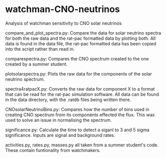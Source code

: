 # watchman-CNO-neutrinos

Analysis of watchman sensitivity to CNO solar neutrinos

compare_and_plot_spectra.py: Compare the data for solar neutrino spectra for both the raw data and the rat-pac formatted data by plotting both. All data is found in the data file, the rat-pac formatted data has been copied into the script rather than read in.

comparespectra.py: Compares the CNO spectrum created to the one created by a summer student.

plotsolarspectra.py: Plots the raw data for the components of the solar neutrino spectrum.

spectra4ratpacX.py: Converts the raw data for component X to a format that can be read for the rat-pac simulation software. All data can be found in the data directory, with the .ratdb files being written there.

CNOsolarNeutrinoBins.py: Compares how the number of bins used in creating CNO spectrum from its components effected the flux. This was used to solve an issue in normalising the spectrum.

significance.py: Calculate the time to detect a siganl to 3 and 5 sigma significance. Inputs are signal and background rates.

activities.py, rates.py, masses.py all taken from a summer student's code. These contain funtionality from watchmakers.
